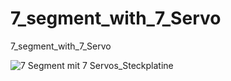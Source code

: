 # 7_segment_with_7_Servo
7_segment_with_7_Servo

![7 Segment mit 7 Servos_Steckplatine](https://github.com/18-Sunil-18/7_segment_with_7_Servo/assets/70856050/b354b846-10d0-4a8f-a3bd-6e0174af6c4d)
